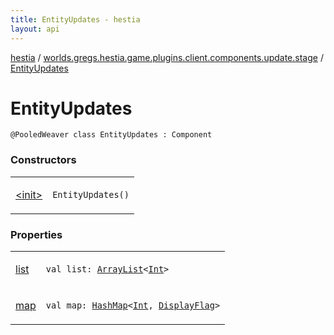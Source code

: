 ```yaml
---
title: EntityUpdates - hestia
layout: api
---
```


<div class='api-docs-breadcrumbs'><a href="../../index.html">hestia</a> / <a href="../index.html">worlds.gregs.hestia.game.plugins.client.components.update.stage</a> / <a href="./index.html">EntityUpdates</a></div>

# EntityUpdates

<div class="signature"><code><span class="identifier">@PooledWeaver</span> <span class="keyword">class </span><span class="identifier">EntityUpdates</span>&nbsp;<span class="symbol">:</span>&nbsp;<span class="identifier">Component</span></code></div>

### Constructors

<table class="api-docs-table">
<tbody>
<tr>
<td markdown="1">

<a href="-init-.html">&lt;init&gt;</a>


</td>
<td markdown="1">
<div class="signature"><code><span class="identifier">EntityUpdates</span><span class="symbol">(</span><span class="symbol">)</span></code></div>

</td>
</tr>
</tbody>
</table>

### Properties

<table class="api-docs-table">
<tbody>
<tr>
<td markdown="1">

<a href="list.html">list</a>


</td>
<td markdown="1">
<div class="signature"><code><span class="keyword">val </span><span class="identifier">list</span><span class="symbol">: </span><a href="https://kotlinlang.org/api/latest/jvm/stdlib/kotlin.collections/-array-list/index.html"><span class="identifier">ArrayList</span></a><span class="symbol">&lt;</span><a href="https://kotlinlang.org/api/latest/jvm/stdlib/kotlin/-int/index.html"><span class="identifier">Int</span></a><span class="symbol">&gt;</span></code></div>

</td>
</tr>
<tr>
<td markdown="1">

<a href="map.html">map</a>


</td>
<td markdown="1">
<div class="signature"><code><span class="keyword">val </span><span class="identifier">map</span><span class="symbol">: </span><a href="https://kotlinlang.org/api/latest/jvm/stdlib/kotlin.collections/-hash-map/index.html"><span class="identifier">HashMap</span></a><span class="symbol">&lt;</span><a href="https://kotlinlang.org/api/latest/jvm/stdlib/kotlin/-int/index.html"><span class="identifier">Int</span></a><span class="symbol">,</span>&nbsp;<a href="../../worlds.gregs.hestia.game.update/-display-flag/index.html"><span class="identifier">DisplayFlag</span></a><span class="symbol">&gt;</span></code></div>

</td>
</tr>
</tbody>
</table>
